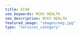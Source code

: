 ```yaml
---
title: ECHO
seo_keywords: MCKV HEALTH
seo_description: MCKV HEALTH
featured_image: "images/eeg.jpg"
type: "services_category"
---
```



